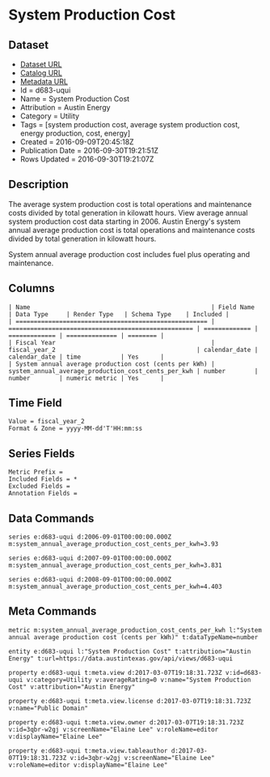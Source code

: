 # System Production Cost

## Dataset

* [Dataset URL](https://data.austintexas.gov/api/views/d683-uqui/rows.json?max_rows=100)
* [Catalog URL](https://catalog.data.gov/dataset/system-production-cost)
* [Metadata URL](https://data.austintexas.gov/api/views/d683-uqui)
* Id = d683-uqui
* Name = System Production Cost
* Attribution = Austin Energy
* Category = Utility
* Tags = [system production cost, average system production cost, energy production, cost, energy]
* Created = 2016-09-09T20:45:18Z
* Publication Date = 2016-09-30T19:21:51Z
* Rows Updated = 2016-09-30T19:21:07Z

## Description

The average system production cost is total operations and maintenance costs divided by total generation in kilowatt hours. View average annual system production cost data starting in 2006. Austin Energy's system annual average production cost is total operations and maintenance costs divided by total generation in kilowatt hours. 

System annual average production cost includes fuel plus operating and maintenance.

## Columns

```ls
| Name                                                  | Field Name                                          | Data Type     | Render Type   | Schema Type    | Included | 
| ===================================================== | =================================================== | ============= | ============= | ============== | ======== | 
| Fiscal Year                                           | fiscal_year_2                                       | calendar_date | calendar_date | time           | Yes      | 
| System annual average production cost (cents per kWh) | system_annual_average_production_cost_cents_per_kwh | number        | number        | numeric metric | Yes      | 
```

## Time Field

```ls
Value = fiscal_year_2
Format & Zone = yyyy-MM-dd'T'HH:mm:ss
```

## Series Fields

```ls
Metric Prefix = 
Included Fields = *
Excluded Fields = 
Annotation Fields = 
```

## Data Commands

```ls
series e:d683-uqui d:2006-09-01T00:00:00.000Z m:system_annual_average_production_cost_cents_per_kwh=3.93

series e:d683-uqui d:2007-09-01T00:00:00.000Z m:system_annual_average_production_cost_cents_per_kwh=3.831

series e:d683-uqui d:2008-09-01T00:00:00.000Z m:system_annual_average_production_cost_cents_per_kwh=4.403
```

## Meta Commands

```ls
metric m:system_annual_average_production_cost_cents_per_kwh l:"System annual average production cost (cents per kWh)" t:dataTypeName=number

entity e:d683-uqui l:"System Production Cost" t:attribution="Austin Energy" t:url=https://data.austintexas.gov/api/views/d683-uqui

property e:d683-uqui t:meta.view d:2017-03-07T19:18:31.723Z v:id=d683-uqui v:category=Utility v:averageRating=0 v:name="System Production Cost" v:attribution="Austin Energy"

property e:d683-uqui t:meta.view.license d:2017-03-07T19:18:31.723Z v:name="Public Domain"

property e:d683-uqui t:meta.view.owner d:2017-03-07T19:18:31.723Z v:id=3qbr-w2gj v:screenName="Elaine Lee" v:roleName=editor v:displayName="Elaine Lee"

property e:d683-uqui t:meta.view.tableauthor d:2017-03-07T19:18:31.723Z v:id=3qbr-w2gj v:screenName="Elaine Lee" v:roleName=editor v:displayName="Elaine Lee"
```